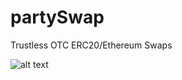 # partySwap
Trustless OTC ERC20/Ethereum Swaps

![alt text](https://github.com/colinhanily/partySwap/blob/main/PartySwap.jpg)
